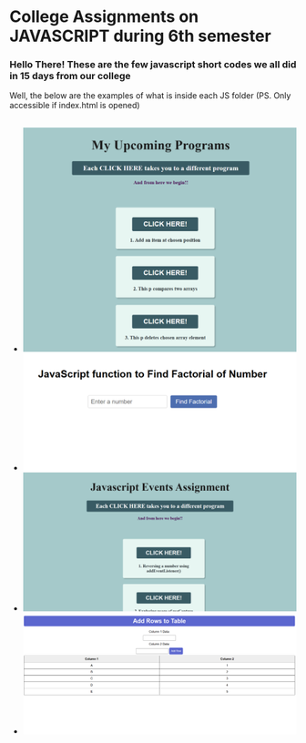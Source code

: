 # College Assignments on JAVASCRIPT during 6th semester

<h3>Hello There! These are the few javascript short codes we all did in 15 days from our college</h3>

Well, the below are the examples of what is inside each JS folder (PS. Only accessible if index.html is opened) 
<br><br> 
- <img src="https://github.com/Kgotta-contribute/CollegeProjects/blob/main/Images/1a.png?raw=true" alt="Image Description" >
- <img src="https://github.com/Kgotta-contribute/CollegeProjects/blob/main/Images/2a.png?raw=true" alt="Image Description">
- <img src="https://github.com/Kgotta-contribute/CollegeProjects/blob/main/Images/3a.png?raw=true" alt="Image Description" >
- <img src="https://github.com/Kgotta-contribute/CollegeProjects/blob/main/Images/4a.png?raw=true" alt="Image Description" >






